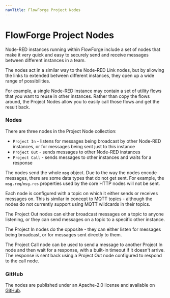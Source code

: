 ```yaml
---
navTitle: FlowForge Project Nodes
---
```


# FlowForge Project Nodes

Node-RED instances running within FlowForge include a set of nodes that make it
very quick and easy to securely send and receive messages between different
instances in a team.

The nodes act in a similar way to the Node-RED Link nodes, but by allowing the
links to extended between different instances, they open up a wide range of
possibilities.

For example, a single Node-RED instance may contain a set of utility flows that
you want to reuse in other instances. Rather than copy the flows around, the
Project Nodes allow you to easily call those flows and get the result back.

### Nodes

There are three nodes in the Project Node collection:

 - `Project In` - listens for messages being broadcast by other Node-RED instances, or for
   messages being sent just to this instance
 - `Project Out` - sends messages to other Node-RED instances
 - `Project Call` - sends messages to other instances and waits for a response

The nodes send the whole `msg` object. Due to the way the nodes
encode messages, there are some data types that do not get sent. For example,
the `msg.req`/`msg.res` properties used by the core HTTP nodes will not be sent.

Each node is configured with a topic on which it either sends or receives messages
on. This is similar in concept to MQTT topics - although the nodes do not currently
support using MQTT wildcards in their topics.

The Project Out nodes can either broadcast messages on a topic to anyone listening,
or they can send messages on a topic to a specific other instance.

The Project In nodes do the opposite - they can either listen for messages being
broadcast, or for messages sent directly to them.

The Project Call node can be used to send a message to another Project In node
and then wait for a response, with a built-in timeout if it doesn't arrive.
The response is sent back using a Project Out node configured to respond to the call
node.

### GitHub

The nodes are published under an Apache-2.0 license and available on [GitHub](https://github.com/flowforge/flowforge-nr-project-nodes).

